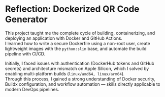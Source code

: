 # Reflection: Dockerized QR Code Generator

This project taught me the complete cycle of building, containerizing, and deploying an application with Docker and GitHub Actions.  
I learned how to write a secure Dockerfile using a non-root user, create lightweight images with the `python:slim` base, and automate the build pipeline with CI/CD.  

Initially, I faced issues with authentication (DockerHub tokens and GitHub secrets) and architecture mismatch on Apple Silicon, which I solved by enabling multi-platform builds (`linux/amd64, linux/arm64`).  
Through this process, I gained a strong understanding of Docker security, Buildx configuration, and workflow automation — skills directly applicable to modern DevOps pipelines.
